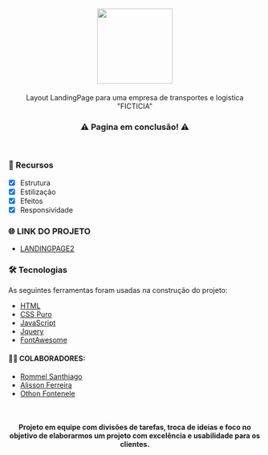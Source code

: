 <h1 align="center">
	<img src="https://projetolandingpage.web.app/img/Log4.png" width="150px">
</h1>

<p align="center">Layout LandingPage para uma empresa de transportes e logistica "FICTICIA"</p>

<h3 align="center"> 
	⚠️  Pagina em conclusão!  ⚠️
</h3><br>

### 🔰	 Recursos

- [x] Estrutura
- [x] Estilização
- [x] Efeitos
- [x] Responsividade

### 🌐  LINK DO PROJETO
- [LANDINGPAGE2](https://projetolandingpage.web.app/?target=_blank)

### 🛠 Tecnologias
As seguintes ferramentas foram usadas na construção do projeto:

- [HTML](https://developer.mozilla.org/pt-BR/docs/Web/HTML)
- [CSS Puro](https://developer.mozilla.org/pt-BR/docs/Web/CSS)
- [JavaScript](https://developer.mozilla.org/pt-BR/docs/Web/JavaScript)
- [Jquery](https://jquery.com/)
- [FontAwesome](https://fontawesome.com)

#### 👷‍♂️	COLABORADORES:

- [Rommel Santhiago](https://github.com/rommelsanthiago)
- [Alisson Ferreira](https://github.com/AlissonFCampos)
- [Othon Fontenele](https://github.com/othonaf)

<br>
<h4 align="center"> 
  Projeto em equipe com divisões de tarefas, troca de ideias e foco no objetivo de elaborarmos um projeto com excelência e usabilidade para os clientes.
</h4>
